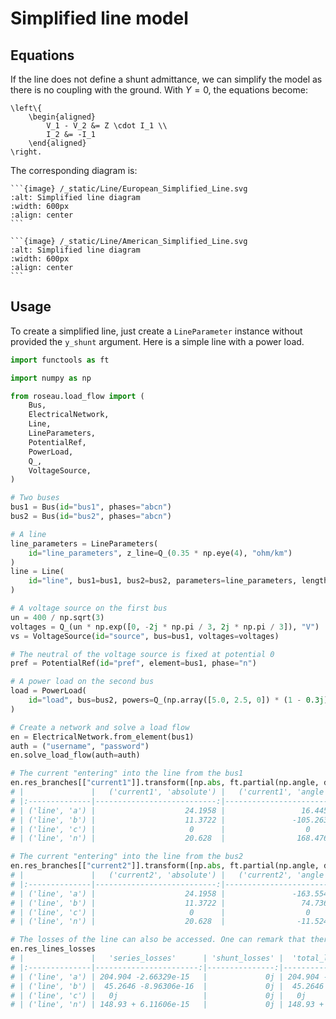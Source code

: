 # Simplified line model

## Equations

If the line does not define a shunt admittance, we can simplify the model as there is no coupling with
the ground. With $Y = 0$, the equations become:

```{math}
\left\{
    \begin{aligned}
        V_1 - V_2 &= Z \cdot I_1 \\
        I_2 &= -I_1
    \end{aligned}
\right.
```

The corresponding diagram is:

````{tab} European standards
```{image} /_static/Line/European_Simplified_Line.svg
:alt: Simplified line diagram
:width: 600px
:align: center
```
````
````{tab} American standards
```{image} /_static/Line/American_Simplified_Line.svg
:alt: Simplified line diagram
:width: 600px
:align: center
```
````

## Usage


To create a simplified line, just create a `LineParameter` instance without provided the `y_shunt` argument. Here is
a simple line with a power load.


```python
import functools as ft

import numpy as np

from roseau.load_flow import (
    Bus,
    ElectricalNetwork,
    Line,
    LineParameters,
    PotentialRef,
    PowerLoad,
    Q_,
    VoltageSource,
)

# Two buses
bus1 = Bus(id="bus1", phases="abcn")
bus2 = Bus(id="bus2", phases="abcn")

# A line
line_parameters = LineParameters(
    id="line_parameters", z_line=Q_(0.35 * np.eye(4), "ohm/km")
)
line = Line(
    id="line", bus1=bus1, bus2=bus2, parameters=line_parameters, length=Q_(1, "km")
)

# A voltage source on the first bus
un = 400 / np.sqrt(3)
voltages = Q_(un * np.exp([0, -2j * np.pi / 3, 2j * np.pi / 3]), "V")
vs = VoltageSource(id="source", bus=bus1, voltages=voltages)

# The neutral of the voltage source is fixed at potential 0
pref = PotentialRef(id="pref", element=bus1, phase="n")

# A power load on the second bus
load = PowerLoad(
    id="load", bus=bus2, powers=Q_(np.array([5.0, 2.5, 0]) * (1 - 0.3j), "kVA")
)

# Create a network and solve a load flow
en = ElectricalNetwork.from_element(bus1)
auth = ("username", "password")
en.solve_load_flow(auth=auth)

# The current "entering" into the line from the bus1
en.res_branches[["current1"]].transform([np.abs, ft.partial(np.angle, deg=True)])
# |               |   ('current1', 'absolute') |   ('current1', 'angle') |
# |:--------------|---------------------------:|------------------------:|
# | ('line', 'a') |                    24.1958 |                 16.4456 |
# | ('line', 'b') |                    11.3722 |               -105.263  |
# | ('line', 'c') |                     0      |                  0      |
# | ('line', 'n') |                    20.628  |                168.476  |

# The current "entering" into the line from the bus2
en.res_branches[["current2"]].transform([np.abs, ft.partial(np.angle, deg=True)])
# |               |   ('current2', 'absolute') |   ('current2', 'angle') |
# |:--------------|---------------------------:|------------------------:|
# | ('line', 'a') |                    24.1958 |               -163.554  |
# | ('line', 'b') |                    11.3722 |                 74.7366 |
# | ('line', 'c') |                     0      |                  0      |
# | ('line', 'n') |                    20.628  |                -11.5242 |

# The losses of the line can also be accessed. One can remark that there are no shunt losses
en.res_lines_losses
# |               |   'series_losses'      | 'shunt_losses' |  'total_losses'       |
# |:--------------|-----------------------:|---------------:|----------------------:|
# | ('line', 'a') | 204.904 -2.66329e-15   |             0j | 204.904 -2.66329e-15  |
# | ('line', 'b') |  45.2646 -8.96306e-16  |             0j |  45.2646 -8.96306e-16 |
# | ('line', 'c') |   0j                   |             0j |   0j                  |
# | ('line', 'n') | 148.93 + 6.11606e-15   |             0j | 148.93 + 6.11606e-15  |
```
